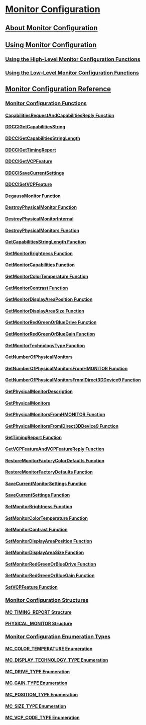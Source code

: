 # [Monitor Configuration](monitor-configuration.md)
## [About Monitor Configuration](about-monitor-configuration.md)
## [Using Monitor Configuration](using-monitor-configuration.md)
### [Using the High-Level Monitor Configuration Functions](using-the-high-level-monitor-configuration-functions.md)
### [Using the Low-Level Monitor Configuration Functions](using-the-low-level-monitor-configuration-functions.md)
## [Monitor Configuration Reference](monitor-configuration-reference.md)
### [Monitor Configuration Functions](monitor-configuration-functions.md)
#### [CapabilitiesRequestAndCapabilitiesReply Function](/windows/desktop/api/LowLevelMonitorConfigurationAPI/nf-lowlevelmonitorconfigurationapi-capabilitiesrequestandcapabilitiesreply)
#### [DDCCIGetCapabilitiesString](ddccigetcapabilitiesstring.md)
#### [DDCCIGetCapabilitiesStringLength](ddccigetcapabilitiesstringlength.md)
#### [DDCCIGetTimingReport](ddccigettimingreport.md)
#### [DDCCIGetVCPFeature](ddccigetvcpfeature.md)
#### [DDCCISaveCurrentSettings](ddccisavecurrentsettings.md)
#### [DDCCISetVCPFeature](ddccisetvcpfeature.md)
#### [DegaussMonitor Function](/windows/desktop/api/HighLevelMonitorConfigurationAPI/nf-highlevelmonitorconfigurationapi-degaussmonitor)
#### [DestroyPhysicalMonitor Function](/windows/desktop/api/PhysicalMonitorEnumerationAPI/nf-physicalmonitorenumerationapi-destroyphysicalmonitor)
#### [DestroyPhysicalMonitorInternal](destroyphysicalmonitorinternal.md)
#### [DestroyPhysicalMonitors Function](/windows/desktop/api/PhysicalMonitorEnumerationAPI/nf-physicalmonitorenumerationapi-destroyphysicalmonitors)
#### [GetCapabilitiesStringLength Function](/windows/desktop/api/LowLevelMonitorConfigurationAPI/nf-lowlevelmonitorconfigurationapi-getcapabilitiesstringlength)
#### [GetMonitorBrightness Function](/windows/desktop/api/HighLevelMonitorConfigurationAPI/nf-highlevelmonitorconfigurationapi-getmonitorbrightness)
#### [GetMonitorCapabilities Function](/windows/desktop/api/HighLevelMonitorConfigurationAPI/nf-highlevelmonitorconfigurationapi-getmonitorcapabilities)
#### [GetMonitorColorTemperature Function](/windows/desktop/api/HighLevelMonitorConfigurationAPI/nf-highlevelmonitorconfigurationapi-getmonitorcolortemperature)
#### [GetMonitorContrast Function](/windows/desktop/api/HighLevelMonitorConfigurationAPI/nf-highlevelmonitorconfigurationapi-getmonitorcontrast)
#### [GetMonitorDisplayAreaPosition Function](/windows/desktop/api/HighLevelMonitorConfigurationAPI/nf-highlevelmonitorconfigurationapi-getmonitordisplayareaposition)
#### [GetMonitorDisplayAreaSize Function](/windows/desktop/api/HighLevelMonitorConfigurationAPI/nf-highlevelmonitorconfigurationapi-getmonitordisplayareasize)
#### [GetMonitorRedGreenOrBlueDrive Function](/windows/desktop/api/HighLevelMonitorConfigurationAPI/nf-highlevelmonitorconfigurationapi-getmonitorredgreenorbluedrive)
#### [GetMonitorRedGreenOrBlueGain Function](/windows/desktop/api/HighLevelMonitorConfigurationAPI/nf-highlevelmonitorconfigurationapi-getmonitorredgreenorbluegain)
#### [GetMonitorTechnologyType Function](/windows/desktop/api/HighLevelMonitorConfigurationAPI/nf-highlevelmonitorconfigurationapi-getmonitortechnologytype)
#### [GetNumberOfPhysicalMonitors](getnumberofphysicalmonitors.md)
#### [GetNumberOfPhysicalMonitorsFromHMONITOR Function](/windows/desktop/api/PhysicalMonitorEnumerationAPI/nf-physicalmonitorenumerationapi-getnumberofphysicalmonitorsfromhmonitor)
#### [GetNumberOfPhysicalMonitorsFromIDirect3DDevice9 Function](/windows/desktop/api/PhysicalMonitorEnumerationAPI/nf-physicalmonitorenumerationapi-getnumberofphysicalmonitorsfromidirect3ddevice9)
#### [GetPhysicalMonitorDescription](getphysicalmonitordescription.md)
#### [GetPhysicalMonitors](getphysicalmonitors.md)
#### [GetPhysicalMonitorsFromHMONITOR Function](/windows/desktop/api/PhysicalMonitorEnumerationAPI/nf-physicalmonitorenumerationapi-getphysicalmonitorsfromhmonitor)
#### [GetPhysicalMonitorsFromIDirect3DDevice9 Function](/windows/desktop/api/PhysicalMonitorEnumerationAPI/nf-physicalmonitorenumerationapi-getphysicalmonitorsfromidirect3ddevice9)
#### [GetTimingReport Function](/windows/desktop/api/LowLevelMonitorConfigurationAPI/nf-lowlevelmonitorconfigurationapi-gettimingreport)
#### [GetVCPFeatureAndVCPFeatureReply Function](/windows/desktop/api/LowLevelMonitorConfigurationAPI/nf-lowlevelmonitorconfigurationapi-getvcpfeatureandvcpfeaturereply)
#### [RestoreMonitorFactoryColorDefaults Function](/windows/desktop/api/HighLevelMonitorConfigurationAPI/nf-highlevelmonitorconfigurationapi-restoremonitorfactorycolordefaults)
#### [RestoreMonitorFactoryDefaults Function](/windows/desktop/api/HighLevelMonitorConfigurationAPI/nf-highlevelmonitorconfigurationapi-restoremonitorfactorydefaults)
#### [SaveCurrentMonitorSettings Function](/windows/desktop/api/HighLevelMonitorConfigurationAPI/nf-highlevelmonitorconfigurationapi-savecurrentmonitorsettings)
#### [SaveCurrentSettings Function](/windows/desktop/api/LowLevelMonitorConfigurationAPI/nf-lowlevelmonitorconfigurationapi-savecurrentsettings)
#### [SetMonitorBrightness Function](/windows/desktop/api/HighLevelMonitorConfigurationAPI/nf-highlevelmonitorconfigurationapi-setmonitorbrightness)
#### [SetMonitorColorTemperature Function](/windows/desktop/api/HighLevelMonitorConfigurationAPI/nf-highlevelmonitorconfigurationapi-setmonitorcolortemperature)
#### [SetMonitorContrast Function](/windows/desktop/api/HighLevelMonitorConfigurationAPI/nf-highlevelmonitorconfigurationapi-setmonitorcontrast)
#### [SetMonitorDisplayAreaPosition Function](/windows/desktop/api/HighLevelMonitorConfigurationAPI/nf-highlevelmonitorconfigurationapi-setmonitordisplayareaposition)
#### [SetMonitorDisplayAreaSize Function](/windows/desktop/api/HighLevelMonitorConfigurationAPI/nf-highlevelmonitorconfigurationapi-setmonitordisplayareasize)
#### [SetMonitorRedGreenOrBlueDrive Function](/windows/desktop/api/HighLevelMonitorConfigurationAPI/nf-highlevelmonitorconfigurationapi-setmonitorredgreenorbluedrive)
#### [SetMonitorRedGreenOrBlueGain Function](/windows/desktop/api/HighLevelMonitorConfigurationAPI/nf-highlevelmonitorconfigurationapi-setmonitorredgreenorbluegain)
#### [SetVCPFeature Function](/windows/desktop/api/LowLevelMonitorConfigurationAPI/nf-lowlevelmonitorconfigurationapi-setvcpfeature)
### [Monitor Configuration Structures](monitor-configuration-structures.md)
#### [MC_TIMING_REPORT Structure](/windows/desktop/api/LowLevelMonitorConfigurationAPI/ns-lowlevelmonitorconfigurationapi-_mc_timing_report)
#### [PHYSICAL_MONITOR Structure](/windows/desktop/api/PhysicalMonitorEnumerationAPI/ns-physicalmonitorenumerationapi-_physical_monitor)
### [Monitor Configuration Enumeration Types](monitor-configuration-enumeration-types.md)
#### [MC_COLOR_TEMPERATURE Enumeration](/windows/desktop/api/HighLevelMonitorConfigurationAPI/ne-highlevelmonitorconfigurationapi-_mc_color_temperature)
#### [MC_DISPLAY_TECHNOLOGY_TYPE Enumeration](/windows/desktop/api/HighLevelMonitorConfigurationAPI/ne-highlevelmonitorconfigurationapi-_mc_display_technology_type)
#### [MC_DRIVE_TYPE Enumeration](/windows/desktop/api/HighLevelMonitorConfigurationAPI/ne-highlevelmonitorconfigurationapi-_mc_drive_type)
#### [MC_GAIN_TYPE Enumeration](/windows/desktop/api/HighLevelMonitorConfigurationAPI/ne-highlevelmonitorconfigurationapi-_mc_gain_type)
#### [MC_POSITION_TYPE Enumeration](/windows/desktop/api/HighLevelMonitorConfigurationAPI/ne-highlevelmonitorconfigurationapi-_mc_position_type)
#### [MC_SIZE_TYPE Enumeration](/windows/desktop/api/HighLevelMonitorConfigurationAPI/ne-highlevelmonitorconfigurationapi-_mc_size_type)
#### [MC_VCP_CODE_TYPE Enumeration](/windows/desktop/api/LowLevelMonitorConfigurationAPI/ne-lowlevelmonitorconfigurationapi-_mc_vcp_code_type)

